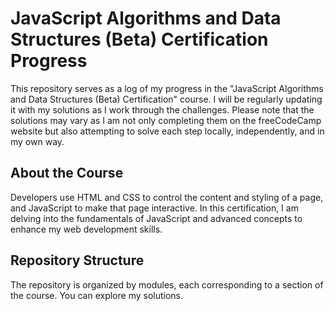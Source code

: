 # JavaScript Algorithms and Data Structures (Beta) Certification Progress

This repository serves as a log of my progress in the "JavaScript Algorithms and Data Structures (Beta) Certification" course. I will be regularly updating it with my solutions as I work through the challenges. Please note that the solutions may vary as I am not only completing them on the freeCodeCamp website but also attempting to solve each step locally, independently, and in my own way.

## About the Course

Developers use HTML and CSS to control the content and styling of a page, and JavaScript to make that page interactive. In this certification, I am delving into the fundamentals of JavaScript and advanced concepts to enhance my web development skills.

## Repository Structure

The repository is organized by modules, each corresponding to a section of the course. You can explore my solutions.

